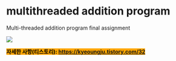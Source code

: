 # multithreaded addition program

Multi-threaded addition program final assignment

 <img src="https://img1.daumcdn.net/thumb/R1280x0/?scode=mtistory2&fname=https%3A%2F%2Fblog.kakaocdn.net%2Fdn%2Fbo9Smi%2FbtrXIiojilo%2FaXEq2QcmvqhLjfF28TdTkk%2Fimg.png"> 
  
 <mark style="background-color:orange">**자세한 사항(티스토리): https://kyeoungju.tistory.com/32**  </mark> 
